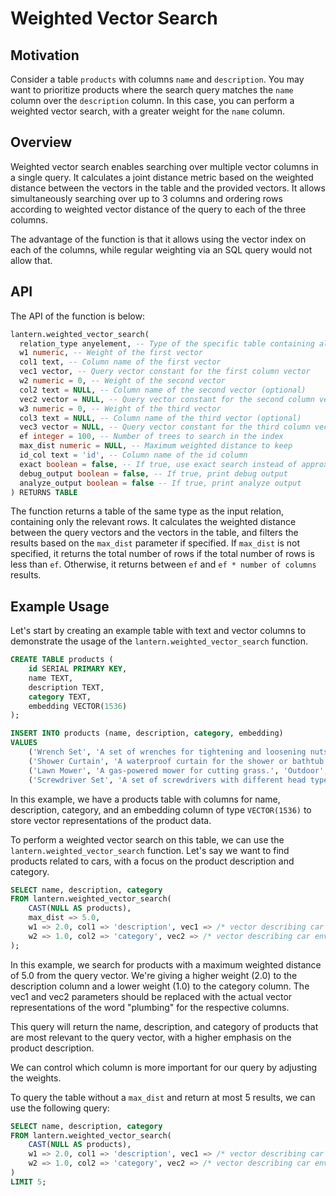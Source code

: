 # Weighted Vector Search

## Motivation

Consider a table `products` with columns `name` and `description`. You may want to prioritize products where the search query matches the `name` column over the `description` column. In this case, you can perform a weighted vector search, with a greater weight for the `name` column.

## Overview

Weighted vector search enables searching over multiple vector columns in a single query. It calculates a joint distance metric based on the weighted distance between the vectors in the table and the provided vectors. It allows simultaneously searching over up to 3 columns and ordering rows according to weighted vector distance of the query to each of the three columns.

The advantage of the function is that it allows using the vector index on each of the columns, while regular weighting via an SQL query would not allow that.

## API

The API of the function is below:

```sql
lantern.weighted_vector_search(
  relation_type anyelement, -- Type of the specific table containing all the vectors
  w1 numeric, -- Weight of the first vector
  col1 text, -- Column name of the first vector
  vec1 vector, -- Query vector constant for the first column vector
  w2 numeric = 0, -- Weight of the second vector
  col2 text = NULL, -- Column name of the second vector (optional)
  vec2 vector = NULL, -- Query vector constant for the second column vector (optional)
  w3 numeric = 0, -- Weight of the third vector
  col3 text = NULL, -- Column name of the third vector (optional)
  vec3 vector = NULL, -- Query vector constant for the third column vector (optional)
  ef integer = 100, -- Number of trees to search in the index
  max_dist numeric = NULL, -- Maximum weighted distance to keep
  id_col text = 'id', -- Column name of the id column
  exact boolean = false, -- If true, use exact search instead of approximate
  debug_output boolean = false, -- If true, print debug output
  analyze_output boolean = false -- If true, print analyze output
) RETURNS TABLE
```

The function returns a table of the same type as the input relation, containing only the relevant rows. It calculates the weighted distance between the query vectors and the vectors in the table, and filters the results based on the `max_dist` parameter if specified. If `max_dist` is not specified, it returns the total number of rows if the total number of rows is less than `ef`. Otherwise, it returns between `ef` and `ef * number of columns` results.

## Example Usage

Let's start by creating an example table with text and vector columns to demonstrate the usage of the `lantern.weighted_vector_search` function.

```sql
CREATE TABLE products (
    id SERIAL PRIMARY KEY,
    name TEXT,
    description TEXT,
    category TEXT,
    embedding VECTOR(1536)
);

INSERT INTO products (name, description, category, embedding)
VALUES
    ('Wrench Set', 'A set of wrenches for tightening and loosening nuts and bolts.', 'Tools', /* vector */),
    ('Shower Curtain', 'A waterproof curtain for the shower or bathtub.', 'Bathroom', /* vector */),
    ('Lawn Mower', 'A gas-powered mower for cutting grass.', 'Outdoor', /* vector */),
    ('Screwdriver Set', 'A set of screwdrivers with different head types.', 'Tools', /* vector */);
```

In this example, we have a products table with columns for name, description, category, and an embedding column of type `VECTOR(1536)` to store vector representations of the product data.

To perform a weighted vector search on this table, we can use the `lantern.weighted_vector_search` function. Let's say we want to find products related to cars, with a focus on the product description and category.

```sql
SELECT name, description, category
FROM lantern.weighted_vector_search(
    CAST(NULL AS products),
    max_dist => 5.0,
    w1 => 2.0, col1 => 'description', vec1 => /* vector describing car environment s*/,
    w2 => 1.0, col2 => 'category', vec2 => /* vector describing car environments */
);
```

In this example, we search for products with a maximum weighted distance of 5.0 from the query vector. We're giving a higher weight (2.0) to the description column and a lower weight (1.0) to the category column. The vec1 and vec2 parameters should be replaced with the actual vector representations of the word "plumbing" for the respective columns.

This query will return the name, description, and category of products that are most relevant to the query vector, with a higher emphasis on the product description.

We can control which column is more important for our query by adjusting the weights.

To query the table without a `max_dist` and return at most 5 results, we can use the following query:

```sql
SELECT name, description, category
FROM lantern.weighted_vector_search(
    CAST(NULL AS products),
    w1 => 2.0, col1 => 'description', vec1 => /* vector describing car environment s*/,
    w2 => 1.0, col2 => 'category', vec2 => /* vector describing car environments */
)
LIMIT 5;
```
